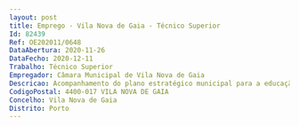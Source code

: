 ```yaml
--- 
layout: post
title: Emprego - Vila Nova de Gaia - Técnico Superior
Id: 82439
Ref: OE202011/0648
DataAbertura: 2020-11-26
DataFecho: 2020-12-11
Trabalho: Técnico Superior
Empregador: Câmara Municipal de Vila Nova de Gaia
Descricao: Acompanhamento do plano estratégico municipal para a educação e para a educação especial  acompanhamento técnico do transporte escolar municipal.
CodigoPostal: 4400-017 VILA NOVA DE GAIA
Concelho: Vila Nova de Gaia
Distrito: Porto
--- 
```

